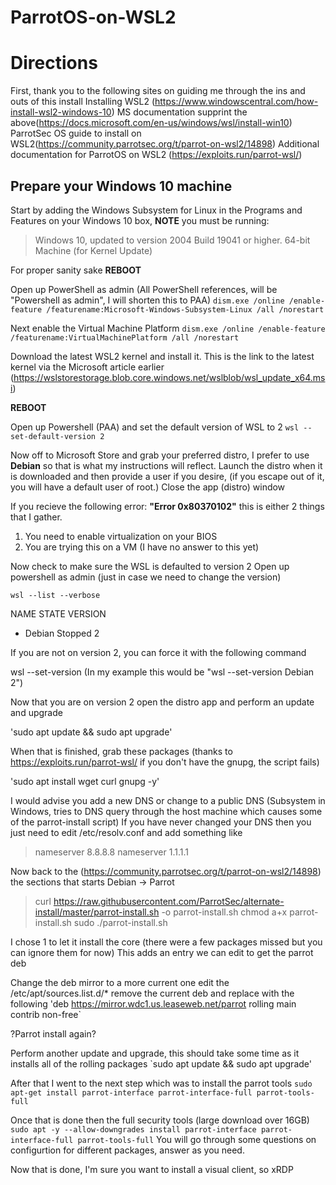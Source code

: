 # ParrotOS-on-WSL2
# Directions

First, thank you to the following sites on guiding me through the ins and outs of this install 
Installing WSL2 (https://www.windowscentral.com/how-install-wsl2-windows-10)
MS documentation supprint the above(https://docs.microsoft.com/en-us/windows/wsl/install-win10)
ParrotSec OS guide to install on WSL2(https://community.parrotsec.org/t/parrot-on-wsl2/14898)
Additional documentation for ParrotOS on WSL2 (https://exploits.run/parrot-wsl/)

## Prepare your Windows 10 machine
Start by adding the Windows Subsystem for Linux in the Programs and Features on your Windows 10 box, **NOTE** you must be running:
>Windows 10, updated to version 2004
>Build 19041 or higher.
>64-bit Machine (for Kernel Update)

For proper sanity sake **REBOOT**

Open up PowerShell as admin (All PowerShell references, will be "Powershell as admin", I will shorten this to PAA)
`dism.exe /online /enable-feature /featurename:Microsoft-Windows-Subsystem-Linux /all /norestart`

Next enable the Virtual Machine Platform
`dism.exe /online /enable-feature /featurename:VirtualMachinePlatform /all /norestart`

Download the latest WSL2 kernel and install it.
This is the link to the latest kernel via the Microsoft article earlier
(https://wslstorestorage.blob.core.windows.net/wslblob/wsl_update_x64.msi)

**REBOOT**

Open up Powershell (PAA) and set the default version of WSL to 2
`wsl --set-default-version 2`

Now off to Microsoft Store and grab your preferred distro, I prefer to use **Debian** so that is what my instructions will reflect.
Launch the distro when it is downloaded and then provide a user if you desire, (if you escape out of it, you will have a default user of root.)
Close the app (distro) window

If you recieve the following error: **"Error 0x80370102"** this is either 2 things that I gather.
1. You need to enable virtualization on your BIOS
2. You are trying this on a VM (I have no answer to this yet)

Now check to make sure the WSL is defaulted to version 2
Open up powershell as admin (just in case we need to change the version)

`wsl --list --verbose`

  NAME      STATE           VERSION
* Debian    Stopped         2

If you are not on version 2, you can force it with the following command 

wsl --set-version <distribution name> <versionNumber>  (In my example this would be "wsl --set-version Debian 2")

Now that you are on version 2 open the distro app and perform an update and upgrade

'sudo apt update && sudo apt upgrade'

When that is finished, grab these packages (thanks to https://exploits.run/parrot-wsl/ if you don't have the gnupg, the script fails)

'sudo apt install wget curl gnupg -y'

I would advise you add a new DNS or change to a public DNS (Subsystem in Windows, tries to DNS query through the host machine which causes some of the parrot-install script)
If you have never changed your DNS then you just need to edit /etc/resolv.conf and add something like
>nameserver 8.8.8.8
>nameserver 1.1.1.1

Now back to the (https://community.parrotsec.org/t/parrot-on-wsl2/14898) the sections that starts Debian -> Parrot

>curl https://raw.githubusercontent.com/ParrotSec/alternate-install/master/parrot-install.sh -o parrot-install.sh
>chmod a+x parrot-install.sh
>sudo ./parrot-install.sh

I chose 1 to let it install the core (there were a few packages missed but you can ignore them for now)
This adds an entry we can edit to get the parrot deb

Change the deb mirror to a more current one 
edit the /etc/apt/sources.list.d/*
remove the current deb and replace with the following
'deb https://mirror.wdc1.us.leaseweb.net/parrot rolling main contrib non-free`

?Parrot install again?

Perform another update and upgrade, this should take some time as it installs all of the rolling packages
`sudo apt update && sudo apt upgrade'

After that I went to the next step which was to install the parrot tools
`sudo apt-get install parrot-interface parrot-interface-full parrot-tools-full`

Once that is done then the full security tools (large download over 16GB)
`sudo apt -y --allow-downgrades install parrot-interface parrot-interface-full parrot-tools-full`
You will go through some questions on configurtion for different packages, answer as you need.

Now that is done, I'm sure you want to install a visual client, so xRDP








